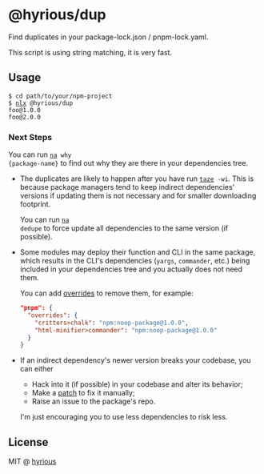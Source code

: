 # @hyrious/dup

Find duplicates in your package-lock.json / pnpm-lock.yaml.

This script is using string matching, it is very fast.

## Usage

<pre><code>$ cd path/to/your/npm-project
$ <a href="https://github.com/antfu/ni">nlx</a> @hyrious/dup
foo@1.0.0
foo@2.0.0</code></pre>

### Next Steps

You can run <code><a href="https://github.com/antfu/ni">na</a> why {package-name}</code>
to find out why they are there in your dependencies tree.

- The duplicates are likely to happen after you have run
  <code><a href="https://github.com/antfu/taze">taze</a> -wi</code>. This is
  because package managers tend to keep indirect dependencies' versions if
  updating them is not necessary and for smaller downloading footprint.

  You can run <code><a href="https://github.com/antfu/ni">na</a> dedupe</code>
  to force update all dependencies to the same version (if possible).

- Some modules may deploy their function and CLI in the same package, which
  results in the CLI's dependencies (`yargs`, `commander`, etc.) being included
  in your dependencies tree and you actually does not need them.

  You can add [overrides](https://pnpm.io/package_json#pnpmoverrides) to remove
  them, for example:

  ```json
  "pnpm": {
    "overrides": {
      "critters>chalk": "npm:noop-package@1.0.0",
      "html-minifier>commander": "npm:noop-package@1.0.0"
    }
  }
  ```

- If an indirect dependency's newer version breaks your codebase, you can either

  - Hack into it (if possible) in your codebase and alter its behavior;
  - Make a [patch](https://pnpm.io/cli/patch) to fix it manually;
  - Raise an issue to the package's repo.

  I'm just encouraging you to use less dependencies to risk less.

## License

MIT @ [hyrious](https://github.com/hyrious)
